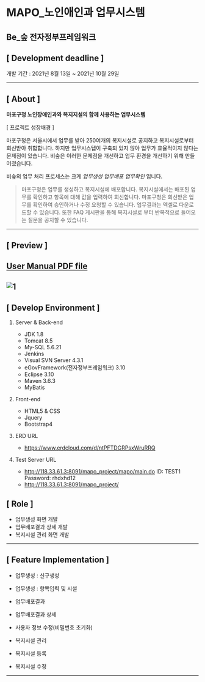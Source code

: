 # MAPO_노인애인과 업무시스템

## Be_숲 전자정부프레임워크

## **[ Development deadline ]**

개발 기간 : 2021년 8월 13일 ~ 2021년 10월 29일

---

## **[ About ]**

**마포구청 노인장애인과와 복지지설의 함께 사용하는 업무시스템**

[ 프로젝트 성장배경 ]

마포구청은 서울시에서 업무를 받아 250여개의 복지시설로 공지하고 복지시설로부터 회신받아 취합합니다.
하지만 업무시스텝이 구축되 있지 않아 업무가 효율적이지 않다는 문제점이 있습니다.
비숲은 이러한 문제점을 개선하고 업무 환경을 개선하기 위해 만들어졌습니다.

비숲의 업무 처리 프로세스는 크게 *업무생성* *업무배포* *업무확인* 입니다.

> 마포구청은 업무를 생성하고 복지시설에 배포합니다.
> 복지시설에서는 배포된 업무를 확인하고 항목에 대해 값을 입력하여 회신합니다.
> 마포구청은 회신받은 업무를 확인하여 승인하거나 수정 요청할 수 있습니다.
> 업무결과는 엑셀로 다운로드할 수 있습니다.
> 또한 FAQ 게시판을 통해 복지시설로 부터 반복적으로 들어오는 질문을 공지할 수 있습니다.

---
## **[ Preview ]**

 [User Manual PDF file](https://github.com/eunyoung56/MAPO_Project/blob/main/UserManual.pdf)
---

![1](https://github.com/eunyoung56/MAPO_Project/blob/main/mapoBusinessSystem.png)
---

## **[ Develop Environment ]**

1. Server & Back-end
   - JDK 1.8   
   - Tomcat 8.5
   - My-SQL 5.6.21
   - Jenkins
   - Visual SVN Server 4.3.1    
   - eGovFramework(전자정부프레임워크) 3.10
   - Eclipse 3.10
   - Maven 3.6.3
   - MyBatis

2.  Front-end
    - HTML5 & CSS
    - Jquery
    - Bootstrap4

3. ERD URL
   - https://www.erdcloud.com/d/ntPFTDGRPsxWruRRQ

4. Test Server URL
    - http://118.33.61.3:8091/mapo_project/mapo/main.do
      ID: TEST1
      Password: rhdxhd12
    - http://118.33.61.3:8091/mapo_project/	

## **[ Role ]**

 * 업무생성 화면 개발
 * 업무배포결과 상세 개발
 * 복지시설 관리 화면 개발
 
---

## **[ Feature Implementation ]**

- 업무생성 : 신규생성
- 업무생성 : 항목입력 및 시설

- 업무배포결과
- 업무배포결과 상세

- 사용자 정보 수정(비밀번호 초기화)

- 복지시설 관리
- 복지시설 등록
- 복지시설 수정
     
---

